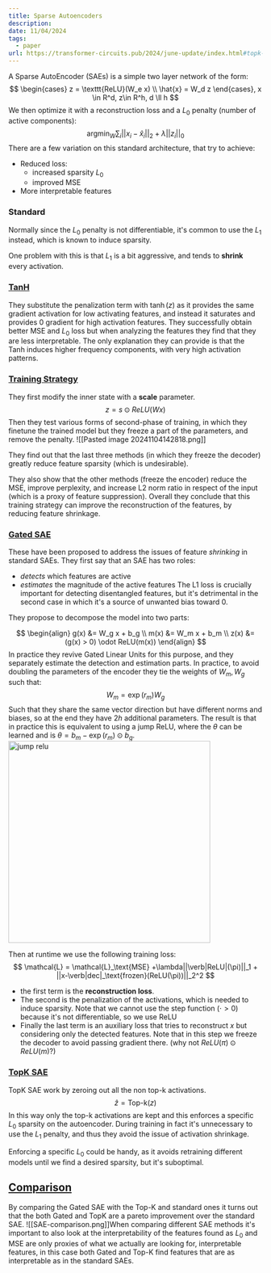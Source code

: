 ```yaml
---
title: Sparse Autoencoders
description: 
date: 11/04/2024
tags:
  - paper
url: https://transformer-circuits.pub/2024/june-update/index.html#topk-gated-comparison
---
```

A Sparse AutoEncoder (SAEs) is a simple two layer network of the form:
$$
\begin{cases}
z = \texttt{ReLU}(W_e x) \\
\hat{x} = W_d z
\end{cases},
x \in R^d, z\in R^h, d \ll h
$$
We then optimize it with a reconstruction loss and a $L_0$ penalty (number of active components):
$$
\text{argmin}_W \sum_i ||x_i - \hat{x}_i||_2 + \lambda ||z_i||_0
$$
There are a few variation on this standard architecture, that try to achieve: 
- Reduced loss:
	- increased sparsity $L_0$
	- improved MSE
- More interpretable features

### Standard
Normally since the $L_0$ penalty is not differentiable, it's common to use the $L_1$ instead, which is known to induce sparsity.

One problem with this is that $L_1$ is a bit aggressive, and tends to **shrink** every activation.
### [TanH](https://transformer-circuits.pub/2024/feb-update/index.html#dict-learning-tanh)
They substitute the penalization term with $\tanh(z)$ as it provides the same gradient activation for low activating features, and instead it saturates and provides 0 gradient for high activation features. 
They successfully obtain better MSE and $L_0$ loss but when analyzing the features they find that they are less interpretable. 
The only explanation they can provide is that the Tanh induces higher frequency components, with very high activation patterns.

### [Training Strategy](https://www.lesswrong.com/posts/3JuSjTZyMzaSeTxKk/fixing-feature-suppression-in-saes-2#How_can_we_fix_feature_suppression_in_trained_SAEs_)
They first modify the inner state with a **scale** parameter.
$$
z = s \odot ReLU(Wx)
$$
Then they test various forms of second-phase of training, in which they finetune the trained model but they freeze a part of the parameters, and remove the penalty.
![[Pasted image 20241104142818.png]]

They find out that the last three methods (in which they freeze the decoder) greatly reduce feature sparsity (which is undesirable).

They also show that the other methods (freeze the encoder) reduce the MSE, improve perplexity, and increase L2 norm ratio in respect of the input (which is a proxy of feature suppression). Overall they conclude that this training strategy can improve the reconstruction of the features, by reducing feature shrinkage.

### [Gated SAE](https://arxiv.org/pdf/2404.16014)
These have been proposed to address the issues of feature *shrinking* in standard SAEs. They first say that an SAE has two roles:
- *detects* which features are active
- *estimates* the magnitude of the active features
The L1 loss is crucially important for detecting disentangled features, but it's detrimental in the second case in which it's a source of unwanted bias toward 0.

They propose to decompose the model into two parts:

$$
\begin{align}
g(x) &= W_g x + b_g \\
m(x) &= W_m x + b_m \\
z(x) &= (g(x) > 0) \odot ReLU(m(x))
\end{align}
$$
In practice they revive Gated Linear Units for this purpose, and they separately estimate the detection and estimation parts. In practice, to avoid doubling the parameters of the encoder they tie the weights of $W_m, W_g$ such that:
$$
W_m = \exp(r_m) W_g 
$$ Such that they share the same vector direction but have different norms and biases, so at the end they have $2h$ additional parameters. The result is that in practice this is equivalent to using a jump ReLU, where the $\theta$ can be learned and is $\theta = b_m - \exp(r_m)\odot b_g$.
<img src="https://res.cloudinary.com/lesswrong-2-0/image/upload/f_auto,q_auto/v1/mirroredImages/wZqqQysfLrt2CFx4T/zzrdot3xexvcz3mqghn8" alt="jump relu" width="400"/>

Then at runtime we use the following training loss:
$$
\mathcal{L} = \mathcal{L}_\text{MSE} +\lambda||\verb|ReLU|(\pi)||_1 + ||x-\verb|dec|_\text{frozen}(ReLU(\pi))||_2^2
$$
- the first term is the **reconstruction loss**.
- The second is the penalization of the activations, which is needed to induce sparsity. Note that we cannot use the step function $(\cdot > 0)$ because it's not differentiable, so we use ReLU
- Finally the last term is an auxiliary loss that tries to reconstruct $x$ but considering only the detected features. Note that in this step we freeze the decoder to avoid passing gradient there. (why not $ReLU(\pi) \odot ReLU(m)$?)


### [TopK SAE](https://cdn.openai.com/papers/sparse-autoencoders.pdf)
TopK SAE work by zeroing out all the non top-k activations. 
$$
\hat{z} = \text{Top-k}(z)
$$
In this way only the top-k activations are kept and this enforces a specific $L_0$ sparsity on the autoencoder. During training in fact it's unnecessary to use the $L_1$ penalty, and thus they avoid the issue of activation shrinkage.

Enforcing a specific $L_0$ could be handy, as it avoids retraining different models until we find a desired sparsity, but it's suboptimal.
## [Comparison](https://transformer-circuits.pub/2024/june-update/index.html#topk-gated-comparison)
By comparing the Gated SAE with the Top-K and standard ones it turns out that the both Gated and TopK are a pareto improvement over the standard SAE. 
![[SAE-comparison.png]]When comparing different SAE methods it's important to also look at the interpretability of the features found as $L_0$ and MSE are only proxies of what we actually are looking for, interpretable features, in this case both Gated and Top-K find features that are as interpretable as in the standard SAEs.
